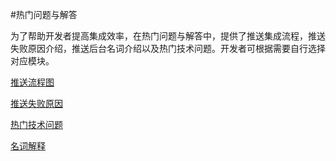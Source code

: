 
#热门问题与解答

为了帮助开发者提高集成效率，在热门问题与解答中，提供了推送集成流程，推送失败原因介绍，推送后台名词介绍以及热门技术问题。开发者可根据需要自行选择对应模块。

[推送流程图](/push_faq/flow_chart.md)

[推送失败原因](/push_faq/failure_reason.md)

[热门技术问题](/push_faq/technical_issues.md)

[名词解释](/push_faq/noun_explanation.md)